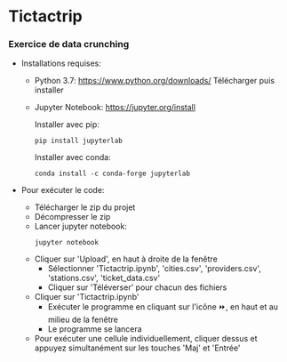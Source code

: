# Tictactrip
### Exercice de data crunching


- Installations requises:
  - Python 3.7: https://www.python.org/downloads/
    Télécharger puis installer
  - Jupyter Notebook: https://jupyter.org/install
  
    Installer avec pip:
    ```
    pip install jupyterlab
    ```
    Installer avec conda:
    ```
    conda install -c conda-forge jupyterlab
    ```
    
- Pour exécuter le code:
  - Télécharger le zip du projet
  - Décompresser le zip
  - Lancer jupyter notebook:
    ```
    jupyter notebook
    ```
  - Cliquer sur 'Upload', en haut à droite de la fenêtre
    - Sélectionner 'Tictactrip.ipynb', 'cities.csv', 'providers.csv', 'stations.csv', 'ticket_data.csv'
    - Cliquer sur 'Téléverser' pour chacun des fichiers
  - Cliquer sur 'Tictactrip.ipynb'
    - Exécuter le programme en cliquant sur l'icône :fast_forward:, en haut et au milieu de la fenêtre
    - Le programme se lancera
  - Pour exécuter une cellule individuellement, cliquer dessus et appuyez simultanément sur les touches 'Maj' et 'Entrée'
